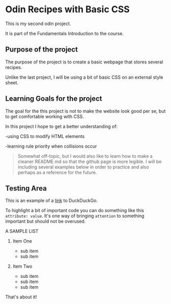 # Odin Recipes with Basic CSS

This is my second odin project.

It is part of the Fundamentals Introduction to the course.

## Purpose of the project

The purpose of the project is to create a basic webpage that stores several recipes.

Unlike the last project, I will be using a bit of basic CSS on an external style sheet.

## Learning Goals for the project

The goal for the this project is not to make the website look good per se, but to get comfortable working with CSS.

In this project I hope to get a better understanding of:
	
-using CSS to modify HTML elements

-learning rule priority when collisions occur
	
>Somewhat off-topic, but I would also like to learn how to make a cleaner README.md so that the github page is more legible. I will be including several examples below in order to practice and also perhaps as a reference for the future.

## Testing Area

This is an example of a [link](https://start.duckduckgo.com) to DuckDuckGo.

To highlight a bit of important code you can do something like this `attribute: value`. It's one way of bringing `attention` to something important but should not be overused.

A SAMPLE LIST

1. Item One
	- sub item
	- sub item

2. Item Two
	- sub item
	- sub item
	- sub item


	
That's about it!
